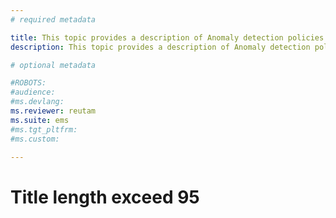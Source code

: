 ```yaml
---
# required metadata

title: This topic provides a description of Anomaly detection policies and provides reference information about the building | Microsoft Docs
description: This topic provides a description of Anomaly detection policies and provides reference informati on about the building blocks of an anomaly detection policy.

# optional metadata

#ROBOTS:
#audience:
#ms.devlang:
ms.reviewer: reutam
ms.suite: ems
#ms.tgt_pltfrm:
#ms.custom:

---
```


# Title length exceed 95
